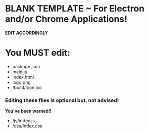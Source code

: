 
# BLANK TEMPLATE ~ For Electron and/or  Chrome Applications!

**EDIT ACCORDINGLY**

# You MUST edit:
  * package.json
  * main.js
  * index.html
  * logo.png
  * /build/icon.ico
  
 
### Editing these files is optional but, not advised!

  **You've been warned!!**

  * /js/index.js
  * /css/index.css  

